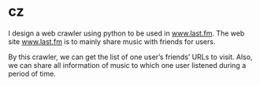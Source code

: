 # cz
I design a web crawler using python to be used in www.last.fm. The web site www.last.fm is to mainly share music with friends for users. 

By this crawler, we can get the list of one user’s friends’ URLs to visit. Also, we can share all information of music to which one user listened during a period of time. 


